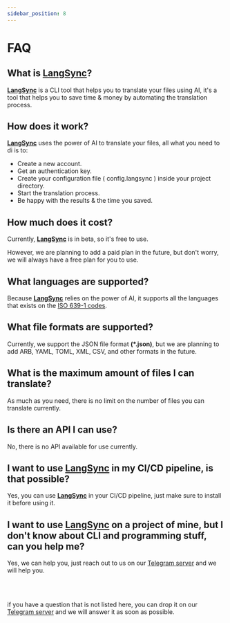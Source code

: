 ```yaml
---
sidebar_position: 8
---
```


# FAQ

## What is <a href="https://langsync.app" target="_blank">LangSync</a>?

**<a href="https://langsync.app" target="_blank">LangSync</a>** is a CLI tool that helps you to translate your files using AI, it's a tool that helps you to save time & money by automating the translation process.

## How does it work?

**<a href="https://langsync.app" target="_blank">LangSync</a>** uses the power of AI to translate your files, all what you need to di is to:

- Create a new account.
- Get an authentication key.
- Create your configuration file ( config.langsync ) inside your project directory.
- Start the translation process.
- Be happy with the results & the time you saved.

## How much does it cost?

Currently, **<a href="https://langsync.app" target="_blank">LangSync</a>** is in beta, so it's free to use.

However, we are planning to add a paid plan in the future, but don't worry, we will always have a free plan for you to use.

## What languages are supported?

Because **<a href="https://langsync.app" target="_blank">LangSync</a>** relies on the power of AI, it supports all the languages that exists on the [ISO 639-1 codes](https://en.wikipedia.org/wiki/List_of_ISO_639-1_codes).

## What file formats are supported?

Currently, we support the JSON file format **(\*.json)**, but we are planning to add ARB, YAML, TOML, XML, CSV, and other formats in the future.

## What is the maximum amount of files I can translate?

As much as you need, there is no limit on the number of files you can translate currently.

## Is there an API I can use?

No, there is no API available for use currently.

## I want to use <a href="https://langsync.app" target="_blank">LangSync</a> in my CI/CD pipeline, is that possible?

Yes, you can use **<a href="https://langsync.app" target="_blank">LangSync</a>** in your CI/CD pipeline, just make sure to install it before using it.

## I want to use <a href="https://langsync.app" target="_blank">LangSync</a> on a project of mine, but I don't know about CLI and programming stuff, can you help me?

Yes, we can help you, just reach out to us on our [Telegram server](https://t.me/langsync.app) and we will help you.

<br />
<br />

if you have a question that is not listed here, you can drop it on our [Telegram server](https://t.me/langsync.app) and we will answer it as soon as possible.
